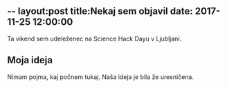 --
layout:post
title:Nekaj sem objavil
date: 2017-11-25 12:00:00
--

Ta vikend sem udeleženec na Science Hack Dayu v Ljubljani. 

## Moja ideja

Nimam pojma, kaj počnem tukaj. Naša ideja je bila že uresničena. 

